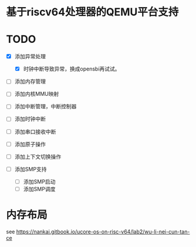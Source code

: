 # 基于riscv64处理器的QEMU平台支持

# TODO

- [x] 添加异常处理
  - [x] 时钟中断导致异常，换成opensbi再试试。
- [ ] 添加内存管理
- [ ] 添加内核MMU映射
- [ ] 添加中断管理，中断控制器
- [ ] 添加时钟中断
- [ ] 添加串口接收中断
- [ ] 添加原子操作
- [ ] 添加上下文切换操作

- [ ] 添加SMP支持
  - [ ] 添加SMP启动
  - [ ] 添加SMP调度

# 内存布局

see https://nankai.gitbook.io/ucore-os-on-risc-v64/lab2/wu-li-nei-cun-tan-ce

